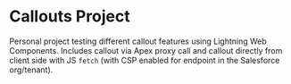 # Callouts Project

Personal project testing different callout features using Lightning Web Components. Includes callout via Apex proxy call and callout directly from client side with JS `fetch` (with CSP enabled for endpoint in the Salesforce org/tenant). 
